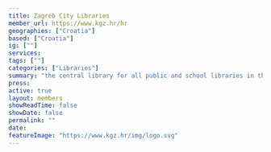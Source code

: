 ```yaml
---
title: Zagreb City Libraries
member_url: https://www.kgz.hr/hr
geographies: ["Croatia"]
based: ["Croatia"]
ig: [""] 
services: 
tags: [""]
categories: ["Libraries"]
summary: "the central library for all public and school libraries in the Zagreb County, and the biggest institution among public libraries in Croatia."
press:
active: true
layout: members
showReadTime: false
showDate: false
permalink: ""
date: 
featureImage: "https://www.kgz.hr/img/logo.svg"
---
```

